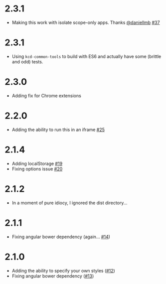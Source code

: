 # 2.3.1

- Making this work with isolate scope-only apps. Thanks [@daniellmb](https://github.com/daniellmb)
	[#37](/../../issues/37)

# 2.3.1

- Using `kcd-common-tools` to build with ES6 and actually have some (brittle and odd) tests.

# 2.3.0

- Adding fix for Chrome extensions

# 2.2.0

- Adding the ability to run this in an iframe [#25](/../../pull/25)

# 2.1.4

- Adding localStorage [#19](/../../pull/19)
- Fixing options issue [#20](/../../pull/20)

# 2.1.2

- In a moment of pure idiocy, I ignored the dist directory...

# 2.1.1

- Fixing angular bower dependency (again... [#14](/../../issues/14))

# 2.1.0

- Adding the ability to specify your own styles ([#12](/../../issues/12))
- Fixing angular bower dependency ([#13](/../../issues/13))
